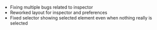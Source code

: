 - Fixing multiple bugs related to inspector
- Reworked layout for inspector and preferences
- Fixed selector showing selected element even when nothing really is selected